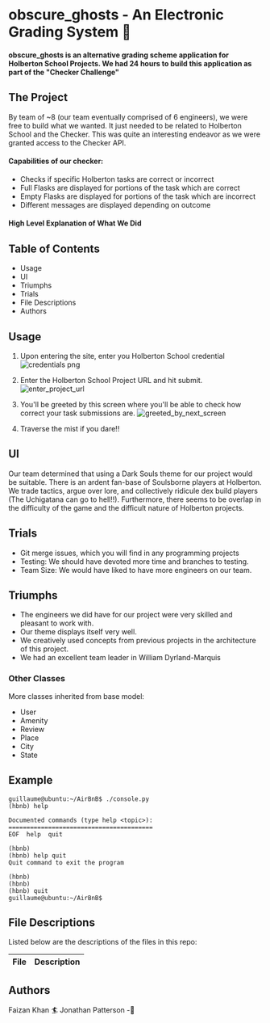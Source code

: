 # obscure_ghosts - An Electronic Grading System 👻
#### obscure_ghosts is an alternative grading scheme application for Holberton School Projects. We had 24 hours to build this application as part of the "Checker Challenge" 
 
## The Project

By team of ~8 (our team eventually comprised of 6 engineers), we were free to build what we wanted. It just needed to be related to Holberton School and the Checker. This was quite an interesting endeavor as we were granted access to the Checker API. 


#### Capabilities of our checker:
* Checks if specific Holberton tasks are correct or incorrect
* Full Flasks are displayed for portions of the task which are correct
* Empty Flasks are displayed for portions of the task which are incorrect
* Different messages are displayed depending on outcome

#### High Level Explanation of What We Did



## Table of Contents
* Usage
* UI
* Triumphs
* Trials
* File Descriptions
* Authors



## Usage

1. Upon entering the site, enter you Holberton School credential
![credentials png](https://user-images.githubusercontent.com/51524966/75085216-e6411600-54f4-11ea-9f7a-941eec587b6b.PNG)


2. Enter the Holberton School Project URL and hit submit.
![enter_project_url](https://user-images.githubusercontent.com/51524966/75085320-0c1aea80-54f6-11ea-87c6-7b0bb17e4da8.PNG)


3. You'll be greeted by this screen where you'll be able to check how correct your task submissions are.
![greeted_by_next_screen](https://user-images.githubusercontent.com/51524966/75085290-b1818e80-54f5-11ea-9f07-18b060b7f61c.PNG)

4. Traverse the mist if you dare!!



## UI
Our team determined that using a Dark Souls theme for our project would be suitable. There is an ardent fan-base of Soulsborne players at Holberton. We trade tactics, argue over lore, and collectively ridicule dex build players (The Uchigatana can go to hell!!). Furthermore, there seems to be overlap in the difficulty of the game and the difficult nature of Holberton projects. 
  
## Trials

-   Git merge issues, which you will find in any programming projects
-   Testing: We should have devoted more time and branches to testing. 
-  Team Size: We would have liked to have more engineers on our team.


## Triumphs


-  The engineers we did have for our project were very skilled and pleasant to work with.
-   Our theme displays itself very well.
-  We creatively used concepts from previous projects in the architecture of this project. 
-   We had an excellent team leader in William Dyrland-Marquis

### Other Classes

More classes inherited from base model:

-   User
-   Amenity
-   Review
-   Place
-   City
-   State


## Example
```
guillaume@ubuntu:~/AirBnB$ ./console.py
(hbnb) help

Documented commands (type help <topic>):
========================================
EOF  help  quit

(hbnb) 
(hbnb) help quit
Quit command to exit the program

(hbnb) 
(hbnb) 
(hbnb) quit 
guillaume@ubuntu:~/AirBnB$ 
```

## File Descriptions

Listed below are the descriptions of the files in this repo:

File | Description  
--------|---------------  

## Authors
Faizan Khan :surfer:
Jonathan Patterson -:candy:
